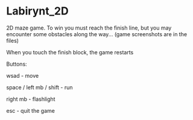 # Labirynt_2D
2D maze game. To win you must reach the finish line, but you may encounter some obstacles along the way...
(game screenshots are in the files)

When you touch the finish block, the game restarts

Buttons:

wsad - move

space / left mb / shift - run

right mb - flashlight

esc - quit the game
